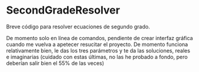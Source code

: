 # SecondGradeResolver

Breve código para resolver ecuaciones de segundo grado. 

De momento solo en línea de comandos, pendiente de crear interfaz gráfica cuando me vuelva a apetecer resucitar el proyecto. De momento funciona relativamente bien, le das los tres parámetros y te da las soluciones, reales e imaginarias (cuidado con estas últimas, no las he probado a fondo, pero deberían salir bien el 55% de las veces) 
